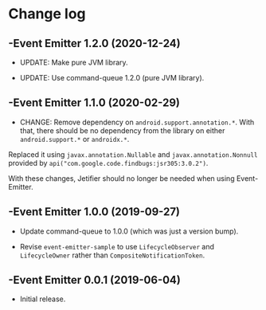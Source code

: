 # Change log

-Event Emitter 1.2.0 (2020-12-24)
--------------------------------

- UPDATE: Make pure JVM library.

- UPDATE: Use command-queue 1.2.0 (pure JVM library).

-Event Emitter 1.1.0 (2020-02-29)
--------------------------------

- CHANGE: Remove dependency on `android.support.annotation.*`. With that, there should be no dependency from the library on either `android.support.*` or `androidx.*`.

Replaced it using `javax.annotation.Nullable` and `javax.annotation.Nonnull` provided by `api("com.google.code.findbugs:jsr305:3.0.2")`.

With these changes, Jetifier should no longer be needed when using Event-Emitter.

-Event Emitter 1.0.0 (2019-09-27)
--------------------------------
- Update command-queue to 1.0.0 (which was just a version bump).

- Revise `event-emitter-sample` to use `LifecycleObserver` and `LifecycleOwner` rather than `CompositeNotificationToken`.


-Event Emitter 0.0.1 (2019-06-04)
--------------------------------
- Initial release.